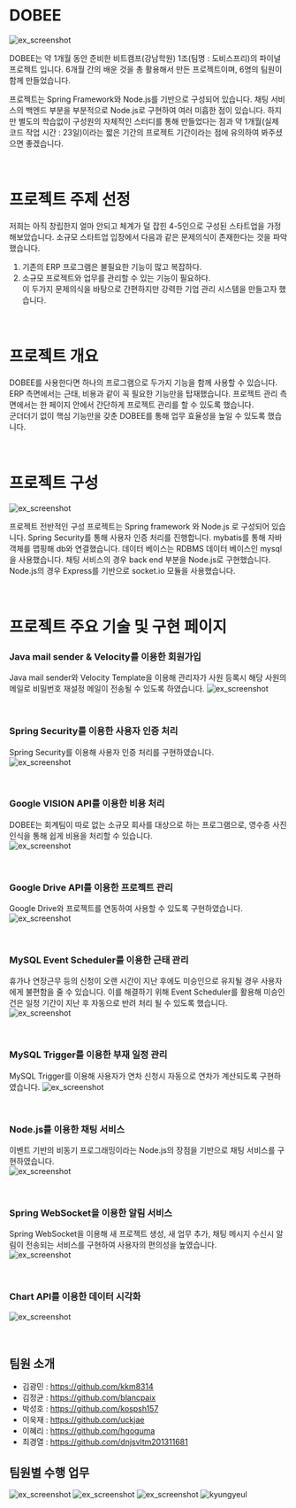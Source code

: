 # DOBEE
![ex_screenshot](./dobeeProject/WebContent/img/beemain2.png)
 
 DOBEE는 약 1개월 동안 준비한 비트캠프(강남학원) 1조(팀명 : 도비스프리)의 파이널 프로젝트 입니다. 6개월 간의 배운 것을 총 활용해서 만든 프로젝트이며, 6명의 팀원이 함께 만들었습니다.
 
 프로젝트는 Spring Framework와 Node.js를 기반으로 구성되어 있습니다. 채팅 서비스의 백엔드 부분을 부분적으로 Node.js로 구현하여 여러 미흡한 점이 있습니다. 하지만 별도의 학습없이 구성원의 자체적인 스터디를 통해 만들었다는 점과 약 1개월(실제 코드 작업 시간 : 23일)이라는 짧은 기간의 프로젝트 기간이라는 점에 유의하여 봐주셨으면 좋겠습니다. 

<br>

# 프로젝트 주제 선정
저희는 아직 창립한지 얼마 안되고 체계가 덜 잡힌 4-5인으로 구성된 스타트업을 가정해보았습니다. 소규모 스타트업 입장에서 다음과 같은 문제의식이 존재한다는 것을 파악했습니다. <br>
1. 기존의 ERP 프로그램은 불필요한 기능이 많고 복잡하다. <br>
2. 소규모 프로젝트와 업무를 관리할 수 있는 기능이 필요하다. <br>
이 두가지 문제의식을 바탕으로 간편하지만 강력한 기업 관리 시스템을 만들고자 했습니다.  

<br>

# 프로젝트 개요
DOBEE를 사용한다면 하나의 프로그램으로 두가지 기능을 함께 사용할 수 있습니다. <br>ERP 측면에서는 근태, 비용과 같이 꼭 필요한 기능만을 탑재했습니다. 프로젝트 관리 측면에서는 한 페이지 안에서 간단하게 프로젝트 관리를 할 수 있도록 했습니다.
<br> 군더더기 없이 핵심 기능만을 갖춘 DOBEE를 통해 업무 효율성을 높일 수 있도록 했습니다.

<br>

# 프로젝트 구성
![ex_screenshot](./dobeeProject/WebContent/img/projectArchitecture.png)

프로젝트 전반적인 구성
프로젝트는 Spring framework 와 Node.js 로 구성되어 있습니다. Spring Security를 통해 사용자 인증 처리를 진행합니다. mybatis를 통해 자바 객체를 맵핑해 db와 연결했습니다. 
데이터 베이스는 RDBMS 데이터 베이스인 mysql을 사용했습니다.
채팅 서비스의 경우 back end 부분을 Node.js로 구현했습니다. Node.js의 경우 Express를 기반으로 socket.io 모듈을 사용했습니다.

<br>

# 프로젝트 주요 기술 및 구현 페이지  
### Java mail sender & Velocity를 이용한 회원가입
Java mail sender와 Velocity Template을 이용해 관리자가 사원 등록시 해당 사원의 메일로 비밀번호 재설정 메일이 전송될 수 있도록 하였습니다.
![ex_screenshot](./dobeeProject/WebContent/img/mailing.png)  

<br>

### Spring Security를 이용한 사용자 인증 처리
Spring Security를 이용해 사용자 인증 처리를 구현하였습니다.  
![ex_screenshot](./dobeeProject/WebContent/img/security.png)  

<br>


### Google VISION API를 이용한 비용 처리
DOBEE는 회계팀이 따로 없는 소규모 회사를 대상으로 하는 프로그램으로, 영수증 사진 인식을 통해 쉽게 비용을 처리할 수 있습니다.  
![ex_screenshot](./dobeeProject/WebContent/img/vision.png)  

<br>

### Google Drive API를 이용한 프로젝트 관리
Google Drive와 프로젝트를 연동하여 사용할 수 있도록 구현하였습니다.  
![ex_screenshot](./dobeeProject/WebContent/img/drive.png)  

<br>

### MySQL Event Scheduler를 이용한 근태 관리 
휴가나 연장근무 등의 신청이 오랜 시간이 지난 후에도 미승인으로 유지될 경우 사용자에게 불편함을 줄 수 있습니다. 이를 해결하기 위해 Event Scheduler를 활용해 미승인 건은 일정 기간이 지난 후 자동으로 반려 처리 될 수 있도록 했습니다.  
![ex_screenshot](./dobeeProject/WebContent/img/eventscheduler.png)  

<br>

### MySQL Trigger를 이용한 부재 일정 관리 
MySQL Trigger를 이용해 사용자가 연차 신청시 자동으로 연차가 계산되도록 구현하였습니다.
![ex_screenshot](./dobeeProject/WebContent/img/trigger.png) 

<br>

### Node.js를 이용한 채팅 서비스
이벤트 기반의 비동기 프로그래밍이라는 Node.js의 장점을 기반으로 채팅 서비스를 구현하였습니다.  
![ex_screenshot](./dobeeProject/WebContent/img/node.png)  

<br>

### Spring WebSocket을 이용한 알림 서비스
Spring WebSocket을 이용해 새 프로젝트 생성, 새 업무 추가, 채팅 메시지 수신시 알림이 전송되는 서비스를 구현하여 사용자의 편의성을 높였습니다.  
![ex_screenshot](./dobeeProject/WebContent/img/alarm.png)  


<br>

### Chart API를 이용한 데이터 시각화
![ex_screenshot](./dobeeProject/WebContent/img/chart.png)  

<br>

## 팀원 소개
* 김광민 : https://github.com/kkm8314
* 김정균 : https://github.com/blancpaix
* 박성호 : https://github.com/kospsh157
* 이욱재 : https://github.com/uckjae  
* 이혜리 : https://github.com/hgoguma 
* 최경열 : https://github.com/dnjsvltm201311681

## 팀원별 수행 업무
![ex_screenshot](./dobeeProject/WebContent/img/jeonggyun.PNG)
![ex_screenshot](./dobeeProject/WebContent/img/sungho.PNG)
![ex_screenshot](./dobeeProject/WebContent/img/hyelee.PNG)
![kyungyeul](https://user-images.githubusercontent.com/55791168/119245626-b9772500-bbb5-11eb-8031-68401968a4d5.png)

